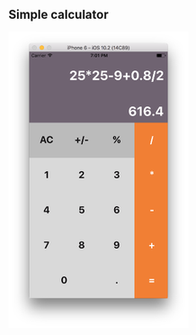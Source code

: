 ## Simple calculator

<img src="imgs/react_native_calc_medium.png" align="center" height="526" width="320" >
